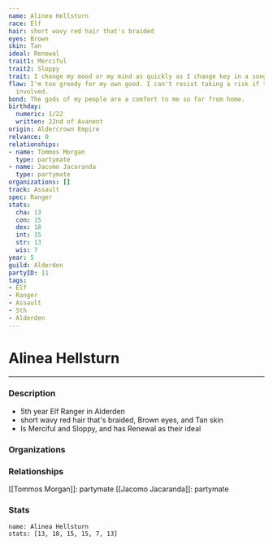 ```yaml
---
name: Alinea Hellsturn
race: Elf
hair: short wavy red hair that's braided
eyes: Brown
skin: Tan
ideal: Renewal
trait1: Merciful
trait2: Sloppy
trait: I change my mood or my mind as quickly as I change key in a song.
flaw: I'm too greedy for my own good. I can't resist taking a risk if there's money
  involved.
bond: The gods of my people are a comfort to me so far from home.
birthday:
  numeric: 1/22
  written: 22nd of Avanent
origin: Aldercrown Empire
relvance: 0
relationships:
- name: Tommos Morgan
  type: partymate
- name: Jacomo Jacaranda
  type: partymate
organizations: []
track: Assault
spec: Ranger
stats:
  cha: 13
  con: 15
  dex: 18
  int: 15
  str: 13
  wis: 7
year: 5
guild: Alderden
partyID: 11
tags:
- Elf
- Ranger
- Assault
- 5th
- Alderden
---
```

# Alinea Hellsturn
---
### Description
- 5th year Elf Ranger in Alderden
- short wavy red hair that's braided, Brown eyes, and Tan skin
- Is Merciful and Sloppy, and has Renewal as their ideal

### Organizations
### Relationships
[[Tommos Morgan]]: partymate
[[Jacomo Jacaranda]]: partymate
### Stats
```statblock
name: Alinea Hellsturn
stats: [13, 18, 15, 15, 7, 13]
```